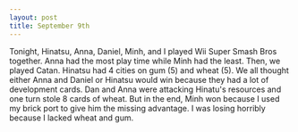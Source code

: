 ```yaml
---
layout: post
title: September 9th
---
```


Tonight, Hinatsu, Anna, Daniel, Minh, and I played Wii Super Smash Bros together. Anna had the most play time while Minh had the least. Then, we played Catan. Hinatsu had 4 cities on gum (5) and wheat (5). We all thought either Anna and Daniel or Hinatsu would win because they had a lot of development cards. Dan and Anna were attacking Hinatu's resources and one turn stole 8 cards of wheat. But in the end, Minh won because I used my brick port to give him the missing advantage. I was losing horribly because I lacked wheat and gum.